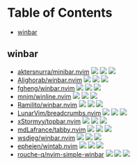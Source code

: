 # Table of Contents

<!-- toc -->

- [winbar](#winbar)

<!-- tocstop -->

## winbar

- [aktersnurra/minibar.nvim](https://github.com/aktersnurra/minibar.nvim) ![](https://img.shields.io/github/stars/aktersnurra/minibar.nvim) ![](https://img.shields.io/github/last-commit/aktersnurra/minibar.nvim) ![](https://img.shields.io/github/commit-activity/y/aktersnurra/minibar.nvim)
- [Alighorab/winbar.nvim](https://github.com/Alighorab/winbar.nvim) ![](https://img.shields.io/github/stars/Alighorab/winbar.nvim) ![](https://img.shields.io/github/last-commit/Alighorab/winbar.nvim) ![](https://img.shields.io/github/commit-activity/y/Alighorab/winbar.nvim)
- [fgheng/winbar.nvim](https://github.com/fgheng/winbar.nvim) ![](https://img.shields.io/github/stars/fgheng/winbar.nvim) ![](https://img.shields.io/github/last-commit/fgheng/winbar.nvim) ![](https://img.shields.io/github/commit-activity/y/fgheng/winbar.nvim)
- [mnjm/winline.nvim](https://github.com/mnjm/winline.nvim) ![](https://img.shields.io/github/stars/mnjm/winline.nvim) ![](https://img.shields.io/github/last-commit/mnjm/winline.nvim) ![](https://img.shields.io/github/commit-activity/y/mnjm/winline.nvim)
- [Ramilito/winbar.nvim](https://github.com/Ramilito/winbar.nvim) ![](https://img.shields.io/github/stars/Ramilito/winbar.nvim) ![](https://img.shields.io/github/last-commit/Ramilito/winbar.nvim) ![](https://img.shields.io/github/commit-activity/y/Ramilito/winbar.nvim)
- [LunarVim/breadcrumbs.nvim](https://github.com/LunarVim/breadcrumbs.nvim) ![](https://img.shields.io/github/stars/LunarVim/breadcrumbs.nvim) ![](https://img.shields.io/github/last-commit/LunarVim/breadcrumbs.nvim) ![](https://img.shields.io/github/commit-activity/y/LunarVim/breadcrumbs.nvim)
- [xStormyy/topbar.nvim](https://github.com/xStormyy/topbar.nvim) ![](https://img.shields.io/github/stars/xStormyy/topbar.nvim) ![](https://img.shields.io/github/last-commit/xStormyy/topbar.nvim) ![](https://img.shields.io/github/commit-activity/y/xStormyy/topbar.nvim)
- [mdLafrance/tabby.nvim](https://github.com/mdLafrance/tabby.nvim) ![](https://img.shields.io/github/stars/mdLafrance/tabby.nvim) ![](https://img.shields.io/github/last-commit/mdLafrance/tabby.nvim) ![](https://img.shields.io/github/commit-activity/y/mdLafrance/tabby.nvim)
- [wsdjeg/winbar.nvim](https://github.com/wsdjeg/winbar.nvim) ![](https://img.shields.io/github/stars/wsdjeg/winbar.nvim) ![](https://img.shields.io/github/last-commit/wsdjeg/winbar.nvim) ![](https://img.shields.io/github/commit-activity/y/wsdjeg/winbar.nvim)
- [epheien/wintab.nvim](https://github.com/epheien/wintab.nvim) ![](https://img.shields.io/github/stars/epheien/wintab.nvim) ![](https://img.shields.io/github/last-commit/epheien/wintab.nvim) ![](https://img.shields.io/github/commit-activity/y/epheien/wintab.nvim)
- [rouche-q/nvim-simple-winbar](https://github.com/rouche-q/nvim-simple-winbar) ![](https://img.shields.io/github/stars/rouche-q/nvim-simple-winbar) ![](https://img.shields.io/github/last-commit/rouche-q/nvim-simple-winbar) ![](https://img.shields.io/github/commit-activity/y/rouche-q/nvim-simple-winbar)
